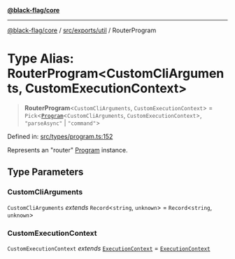 [**@black-flag/core**](../../../../README.md)

***

[@black-flag/core](../../../../README.md) / [src/exports/util](../README.md) / RouterProgram

# Type Alias: RouterProgram\<CustomCliArguments, CustomExecutionContext\>

> **RouterProgram**\<`CustomCliArguments`, `CustomExecutionContext`\> = `Pick`\<[`Program`](Program.md)\<`CustomCliArguments`, `CustomExecutionContext`\>, `"parseAsync"` \| `"command"`\>

Defined in: [src/types/program.ts:152](https://github.com/Xunnamius/black-flag/blob/d6004b46e3ac5a451e4e0f05bf5c8726ce157ac9/src/types/program.ts#L152)

Represents an "router" [Program](Program.md) instance.

## Type Parameters

### CustomCliArguments

`CustomCliArguments` *extends* `Record`\<`string`, `unknown`\> = `Record`\<`string`, `unknown`\>

### CustomExecutionContext

`CustomExecutionContext` *extends* [`ExecutionContext`](ExecutionContext.md) = [`ExecutionContext`](ExecutionContext.md)
